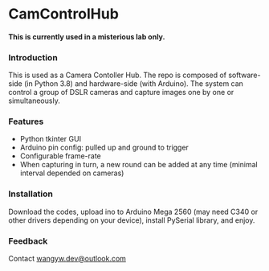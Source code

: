 # CamControlHub
  
#### This is currently used in a misterious lab only.

### Introduction

This is used as a Camera Contoller Hub. The repo is composed of software-side (in Python 3.8) and hardware-side (with Arduino). The system can control a group of DSLR cameras and capture images one by one or simultaneously.
  
### Features

- Python tkinter GUI
- Arduino pin config: pulled up and ground to trigger
- Configurable frame-rate
- When capturing in turn, a new round can be added at any time (minimal interval depended on cameras)
  
### Installation

Download the codes, upload ino to Arduino Mega 2560 (may need C340 or other drivers depending on your device), install PySerial library, and enjoy.
  
### Feedback

Contact wangyw.dev@outlook.com
